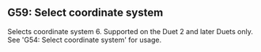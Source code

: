 ## G59: Select coordinate system

Selects coordinate system 6. Supported on the Duet 2 and later Duets only. See 'G54: Select coordinate system' for usage.


